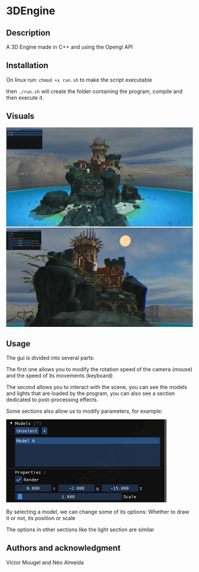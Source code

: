 # 3DEngine


## Description
A 3D Engine made in C++ and using the Opengl API

## Installation
On linux run:
`chmod +x run.sh` to make the script executable

then `./run.sh` will create the folder containing the program,
compile and then execute it.

## Visuals
<img src="public/images/scene.png">

<img src="public/images/sun.png">


## Usage
The gui is divided into several parts:   


The first one allows you to modify the rotation speed of the camera   (mouse) and the speed of its movements (keyboard)  


The second allows you to interact with the scene, you can see the models   and lights that are loaded by the program, you can also see a section   dedicated to post-processing effects.  


Some sections also allow us to modify parameters, for example:   

<img src="public/images/gui.png">

By selecting a model, we can change some of its options:
Whether to draw it or not, its position or scale

The options in other sections like the light section are similar


## Authors and acknowledgment
Victor Mougel and Néo Almeida